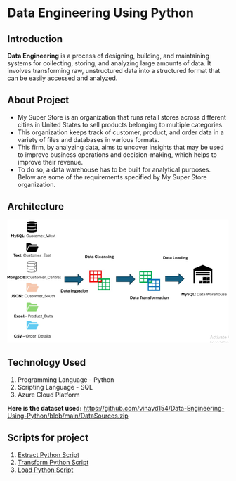 # Data Engineering Using Python
## Introduction
**Data Engineering** is a process of designing, building, and maintaining systems for collecting, storing, and analyzing large amounts of data. It involves transforming raw, unstructured data into a structured format that can be easily accessed and analyzed.

## About Project
- My Super Store is an organization that runs retail stores across different cities in United States to sell products belonging to multiple categories. 
- This organization keeps track of customer, product, and order data in a variety of files and databases in various formats. 
- This firm, by analyzing data, aims to uncover insights that may be used to improve business operations and decision-making, which helps to improve their revenue.
- To do so, a data warehouse has to be built for analytical purposes. Below are some of the requirements specified by My Super Store organization.

## Architecture
![Project Architecture](Flow.PNG)

## Technology Used
1. Programming Language - Python
2. Scripting Language - SQL
3. Azure Cloud Platform

**Here is the dataset used:**  https://github.com/vinayd154/Data-Engineering-Using-Python/blob/main/DataSources.zip

## Scripts for project
1. [Extract Python Script](/main/Extract.py)
2. [Transform Python Script](main/Transform.py)
3. [Load Python Script](/main/load.py)

